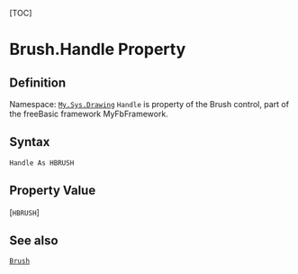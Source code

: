 [TOC]
# Brush.Handle Property

## Definition
Namespace: [`My.Sys.Drawing`](My.Sys.Drawing.md)
`Handle` is property of the Brush control, part of the freeBasic framework MyFbFramework.
## Syntax
```freeBasic
Handle As HBRUSH
```
## Property Value
[`HBRUSH`]
## See also
[`Brush`](Brush.md)
